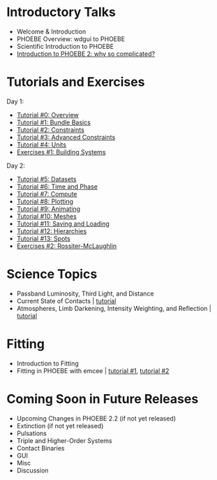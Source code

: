 # Introductory Talks

* Welcome & Introduction
* PHOEBE Overview: wdgui to PHOEBE
* Scientific Introduction to PHOEBE
* [Introduction to PHOEBE 2: why so complicated?](https://docs.google.com/presentation/d/e/2PACX-1vT5d5bzuzABHvERmmMfe_aq7fN2w9Q3ctcFib0KM1e8bD_gUpyVCDBk7d28OWgKBNlNYSK6CI5xK2VD/pub?start=false&loop=false&delayms=3000)

# Tutorials and Exercises

Day 1:
* [Tutorial #0: Overview](https://github.com/phoebe-project/phoebe2-workshop/blob/2019july/Intro_Tutorial_00_overview.ipynb)
* [Tutorial #1: Bundle Basics](https://github.com/phoebe-project/phoebe2-workshop/blob/2019july/Intro_Tutorial_01_bundle_basics.ipynb)
* [Tutorial #2: Constraints](https://github.com/phoebe-project/phoebe2-workshop/blob/2019july/Intro_Tutorial_02_constraints.ipynb)
* [Tutorial #3: Advanced Constraints](https://github.com/phoebe-project/phoebe2-workshop/blob/2019july/Intro_Tutorial_03_advanced_constraints.ipynb)
* [Tutorial #4: Units](https://github.com/phoebe-project/phoebe2-workshop/blob/2019july/Intro_Tutorial_04_units.ipynb)
* [Exercises #1: Building Systems](https://github.com/phoebe-project/phoebe2-workshop/blob/2019july/Exercises_01.ipynb)


Day 2:
* [Tutorial #5: Datasets](https://github.com/phoebe-project/phoebe2-workshop/blob/2019july/Intro_Tutorial_05_datasets.ipynb)
* [Tutorial #6: Time and Phase](https://github.com/phoebe-project/phoebe2-workshop/blob/2019july/Intro_Tutorial_06_time_and_phase.ipynb)
* [Tutorial #7: Compute](https://github.com/phoebe-project/phoebe2-workshop/blob/2019july/Intro_Tutorial_07_compute.ipynb)
* [Tutorial #8: Plotting](https://github.com/phoebe-project/phoebe2-workshop/blob/2019july/Intro_Tutorial_08_plotting.ipynb)
* [Tutorial #9: Animating](https://github.com/phoebe-project/phoebe2-workshop/blob/2019july/Intro_Tutorial_09_animating.ipynb)
* [Tutorial #10: Meshes](https://github.com/phoebe-project/phoebe2-workshop/blob/2019july/Intro_Tutorial_10_meshes.ipynb)
* [Tutorial #11: Saving and Loading](https://github.com/phoebe-project/phoebe2-workshop/blob/2019july/Intro_Tutorial_11_saving_loading.ipynb)
* [Tutorial #12: Hierarchies](https://github.com/phoebe-project/phoebe2-workshop/blob/2019july/Intro_Tutorial_12_hierarchies.ipynb)
* [Tutorial #13: Spots](https://github.com/phoebe-project/phoebe2-workshop/blob/2019july/Intro_Tutorial_13_spots.ipynb)
* [Exercises #2: Rossiter-McLaughlin](https://github.com/phoebe-project/phoebe2-workshop/blob/2019july/Exercises_02.ipynb)


# Science Topics

* Passband Luminosity, Third Light, and Distance
* Current State of Contacts | [tutorial](https://github.com/phoebe-project/phoebe2-workshop/blob/2019july/contacts_tutorial.ipynb)
* Atmospheres, Limb Darkening, Intensity Weighting, and Reflection | [tutorial](https://github.com/phoebe-project/phoebe2-workshop/blob/2019july/atm_ld_tutorial.ipynb)

# Fitting

* Introduction to Fitting
* Fitting in PHOEBE with emcee | [tutorial #1](https://github.com/phoebe-project/phoebe2-workshop/blob/2019july/phoebe_fitting_1.ipynb), [tutorial #2](https://github.com/phoebe-project/phoebe2-workshop/blob/2019july/phoebe_fitting_2.ipynb)

# Coming Soon in Future Releases

* Upcoming Changes in PHOEBE 2.2 (if not yet released)
* Extinction (if not yet released)
* Pulsations
* Triple and Higher-Order Systems
* Contact Binaries
* GUI
* Misc
* Discussion
